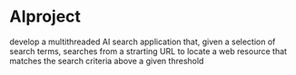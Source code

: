 AIproject
=========

develop a multithreaded AI search application that, given a selection of search terms, searches from a strarting URL to locate a web resource that matches the search criteria above a given threshold
